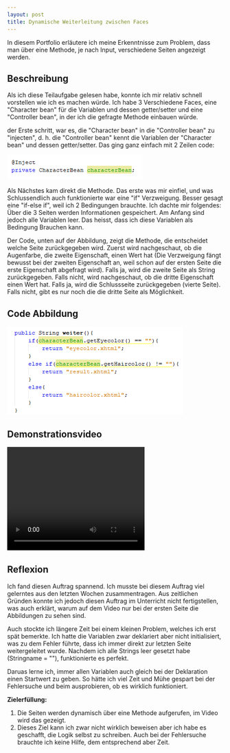 ```yaml
---
layout: post
title: Dynamische Weiterleitung zwischen Faces
---
```



In diesem Portfolio erläutere ich meine Erkenntnisse zum Problem, dass man über eine Methode, je nach Input, verschiedene Seiten angezeigt werden.
<!--break-->

## Beschreibung

Als ich diese Teilaufgabe gelesen habe, konnte ich mir relativ schnell vorstellen wie ich es machen würde. Ich habe 3 Verschiedene Faces, eine "Character bean" für die Variablen und dessen getter/setter und eine "Controller bean", in der ich die gefragte Methode einbauen würde.

der Erste schritt, war es, die "Character bean" in die "Controller bean" zu "injecten", d. h. die "Controller bean" kennt die Variablen der "Character bean" und dessen getter/setter. Das ging ganz einfach mit 2 Zeilen code: 

![small code snippet](images/codeSnippet1.png)

Als Nächstes kam direkt die Methode. Das erste was mir einfiel, und was Schlussendlich auch funktionierte war eine "if" Verzweigung. Besser gesagt eine "if-else if", weil ich 2 Bedingungen brauchte. Ich dachte mir folgendes:  Über die 3 Seiten werden Informationen gespeichert. Am Anfang sind jedoch alle Variablen leer. Das heisst, dass ich diese Variablen als Bedingung Brauchen kann. 

Der Code, unten auf der Abbildung, zeigt die Methode, die entscheidet welche Seite zurückgegeben wird. Zuerst wird nachgeschaut, ob die Augenfarbe, die zweite Eigenschaft, einen Wert hat (Die Verzweigung fängt bewusst bei der zweiten Eigenschaft an, weil schon auf der ersten Seite die erste Eigenschaft abgefragt wird). Falls ja, wird die zweite Seite als String zurückgegeben. Falls nicht, wird nachgeschaut, ob die dritte Eigenschaft einen Wert hat. Falls ja, wird die Schlussseite zurückgegeben (vierte Seite). Falls nicht, gibt es nur noch die die dritte Seite als Möglichkeit.

## Code Abbildung

![medium code snippet](images/codeSnippet2.png)

## Demonstrationsvideo

<video width="320" height="240" controls>
  <source src="images/demoVideo.mp4" type="video/mp4">
</video>

## Reflexion

Ich fand diesen Auftrag spannend. Ich musste bei diesem Auftrag viel gelerntes aus den letzten Wochen zusammentragen. Aus zeitlichen Gründen konnte ich jedoch diesen Auftrag im Unterricht nicht fertigstellen, was auch erklärt, warum auf dem Video nur bei der ersten Seite die Abbildungen zu sehen sind.

Auch stockte ich längere Zeit bei einem kleinen Problem, welches ich erst spät bemerkte. Ich hatte die Variablen zwar deklariert aber nicht initialisiert, was zu dem Fehler führte, dass ich immer direkt zur letzten Seite weitergeleitet wurde. Nachdem ich alle Strings leer gesetzt habe (Stringname = ""), funktionierte es perfekt.

Daruas lerne ich, immer allen Variablen auch gleich bei der Deklaration einen Startwert zu geben. So hätte ich viel Zeit und Mühe gespart bei der Fehlersuche und beim ausprobieren, ob es wirklich funktioniert.


**Zielerfüllung:**
1. Die Seiten werden dynamisch über eine Methode aufgerufen, im Video wird das gezeigt.
2. Dieses Ziel kann ich zwar nicht wirklich beweisen aber ich habe es geschafft, die Logik selbst zu schreiben. Auch bei der Fehlersuche brauchte ich keine Hilfe, dem entsprechend aber  Zeit.
